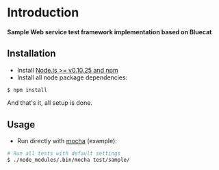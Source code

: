 # Introduction ##
#### Sample Web service test framework implementation based on Bluecat

## Installation ##
* Install [Node.js >= v0.10.25 and npm](http://nodejs.org/)
* Install all node package dependencies:
```bash
$ npm install
```
And that's it, all setup is done.

## Usage ##

* Run directly with [mocha](http://visionmedia.github.io/mocha/) (example):

```bash
# Run all tests with default settings
$ ./node_modules/.bin/mocha test/sample/
```

